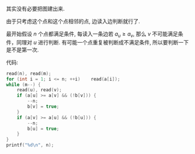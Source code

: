 其实没有必要把图建出来.

由于只考虑这个点和这个点相邻的点, 边读入边判断就行了. 

最开始假设 $n$ 个点都满足条件, 每读入一条边若 $a_u \ge a_v$, 那么 $v$ 不可能满足条件，同理对 $u$ 进行判断. 有可能一个点重复被判断成不满足条件, 所以要判断一下是不是第一次.

代码:

```cpp
read(n), read(m);
for (int i = 1; i <= n; ++i)    read(a[i]);
while (m--) {
    read(u), read(v);
    if (a[u] >= a[v] && (!b[v])) {
        --n;
        b[v] = true;
    }
    if (a[v] >= a[u] && (!b[u])) {
        --n;
        b[u] = true;
    }
}
printf("%d\n", n);
```